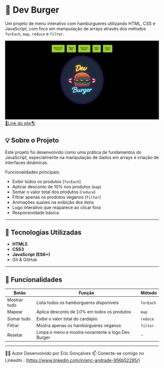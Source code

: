 # 🍔 Dev Burger

Um projeto de menu interativo com hambúrgueres utilizando HTML, CSS e JavaScript, com foco em manipulação de arrays através dos métodos `forEach`, `map`, `reduce` e `filter`.

<img src="https://github.com/ciregyn/Desafio-Dev-burger/blob/main/img/TelaInicial.png?raw=true"/>
<a href="https://bucolic-toffee-324251.netlify.app">🔗Link do site🌎</a>

## 💡 Sobre o Projeto

Este projeto foi desenvolvido como uma prática de fundamentos do JavaScript, especialmente na manipulação de dados em arrays e criação de interfaces dinâmicas.

Funcionalidades principais:

- Exibir todos os produtos (`forEach`)
- Aplicar desconto de 10% nos produtos (`map`)
- Somar o valor total dos produtos (`reduce`)
- Filtrar apenas os produtos veganos (`filter`)
- Animações suaves na exibição dos itens
- Logo interativo que reaparece ao clicar fora
- Responsividade básica

---

## 🚀 Tecnologias Utilizadas

- **HTML5**
- **CSS3**
- **JavaScript (ES6+)**
- Git & GitHub

---

## 🧪 Funcionalidades

| Botão | Função | Método |
|-------|--------|--------|
| Mostrar tudo | Lista todos os hambúrgueres disponíveis | `forEach` |
| Mapear | Aplica desconto de 10% em todos os produtos | `map` |
| Somar tudo | Exibe o valor total do cardápio | `reduce` |
| Filtrar | Mostra apenas os hambúrgueres veganos | `filter` |
| Resetar | Limpa o menu e mostra novamente a logo Dev Burger | - |

---

🙋‍♂️ Autor
Desenvolvido por Eric Gonçalves
📫 Conecte-se comigo no LinkedIn : (https://www.linkedin.com/in/eric-andrade-956b52295/)



